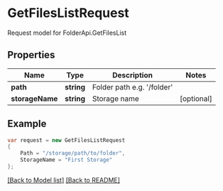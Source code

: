 
# GetFilesListRequest

Request model for FolderApi.GetFilesList

## Properties

Name | Type | Description  | Notes
------------- | ------------- | ------------- | -------------
**path** |**string**|Folder path e.g. '/folder' |
**storageName** |**string**|Storage name |[optional] 

## Example
```csharp
var request = new GetFilesListRequest
{ 
    Path = "/storage/path/to/folder",
    StorageName = "First Storage"
};
```

[[Back to Model list]](Models.md) [[Back to README]](README.md)
